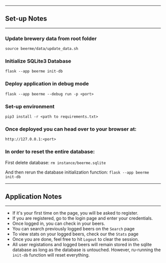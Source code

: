
---
## Set-up Notes
---
### Update brewery data from root folder
`source beerme/data/update_data.sh`

### Initialize SQLite3 Database
`flask --app beerme init-db`

### Deploy application in debug mode
`flask --app beerme --debug run -p <port>`

### Set-up environment
`pip3 install -r <path to requirements.txt>`

### Once deployed you can head over to your browser at:
`http://127.0.0.1:<port>`

### In order to reset the entire database:
First delete database:
`rm instance/beerme.sqlite`

And then rerun the database initialization function:
`flask --app beerme init-db`

---
## Application Notes
---
* If it's your first time on the page, you will be asked to register.
* If you are registered, go to the login page and enter your credentials.
* Once logged in, you can check in your beers.
* You can search previously logged beers on the `Search` page
* To view stats on your logged beers, check our the `Stats` page
* Once you are done, feel free to hit `Logout` to clear the session.
* All user registations and logged beers will remain stored in the sqlite database as long as the database is untouched. However, ru-running the `init-db` function will reset everything.